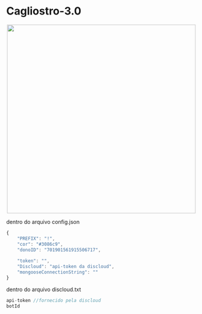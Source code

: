 # Cagliostro-3.0

<div align="center">
<img src="https://user-images.githubusercontent.com/69448732/147867887-b345d9ca-c586-4b8c-b014-a59972f32376.png" width="500px" />
</div>

dentro do arquivo config.json
```js
{
    "PREFIX": "!",
    "cor": "#3086c9",
    "donoID": "701901561915506717",
    
    "token": "",
    "Discloud": "api-token da discloud", 
    "mongooseConnectionString": ""
}
```
dentro do arquivo discloud.txt
```js
api-token //fornecido pela discloud
botId
```
